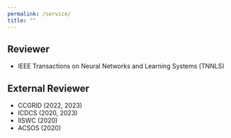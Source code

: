 ```yaml
---
permalink: /service/
title: ""
---
```


## Reviewer

* IEEE Transactions on Neural Networks and Learning Systems (TNNLS)

## External Reviewer

* CCGRID (2022, 2023)
* ICDCS (2020, 2023)
* IISWC (2020)
* ACSOS (2020)

